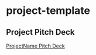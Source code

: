 # project-template

## Project Pitch Deck
[ProjectName Pitch Deck](https://github.com/0xBcamp/project-template)
